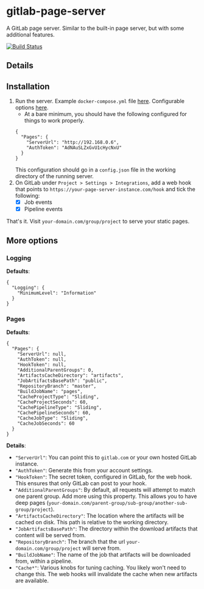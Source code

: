 # gitlab-page-server

A GitLab page server. Similar to the built-in page server, but with some additional features.

[![Build Status](https://travis-ci.com/pauldotknopf/gitlab-page-server.svg?branch=develop)](https://travis-ci.com/pauldotknopf/gitlab-page-server)

## Details



## Installation

1. Run the server. Example `docker-compose.yml` file [here](build/docker/example/docker-compose.yml). Configurable options [here](#more-options).
   * At a bare minimum, you should have the following configured for things to work properly.
   ```
   {
     "Pages": {
       "ServerUrl": "http://192.168.0.6",
       "AuthToken": "AdNAuSLZxGvU1cHycNxU"
     }
   }
   ```
   This configuration should go in a `config.json` file in the working directory of the running server.
2. On GitLab under `Project > Settings > Integrations`, add a web hook that points to `https://your-page-server-instance.com/hook` and tick the following:
   * [x] Job events
   * [x] Pipeline events

That's it. Visit `your-domain.com/group/project` to serve your static pages.

## More options

### Logging

**Defaults**:

```
{
  "Logging": {
    "MinimumLevel": "Information"
  }
}
```

### Pages

**Defaults**:

```
{
  "Pages": {
    "ServerUrl": null,
    "AuthToken": null,
    "HookToken": null,
    "AdditionalParentGroups": 0,
    "ArtifactsCacheDirectory": "artifacts",
    "JobArtifactsBasePath": "public",
    "RepositoryBranch": "master",
    "BuildJobName": "pages",
    "CacheProjectType": "Sliding",
    "CacheProjectSeconds": 60,
    "CachePipelineType": "Sliding",
    "CachePipelineSeconds": 60,
    "CacheJobType": "Sliding",
    "CacheJobSeconds": 60
  }
}
```

**Details**:

* `"ServerUrl"`: You can point this to ```gitlab.com``` or your own hosted GitLab instance.
* `"AuthToken"`: Generate this from your account settings.
* `"HookToken"`: The secret token, configured in GitLab, for the web hook. This ensures that only GitLab can post to your hook.
* `"AdditionalParentGroups"`: By default, all requests will attempt to match one parent group. Add more using this property. This allows you to have deep pages (`your-domain.com/parent-group/sub-group/another-sub-group/project`).
* `"ArtifactsCacheDirectory"`: The location where the artifacts will be cached on disk. This path is relative to the working directory.
* `"JobArtifactsBasePath"`: The directory within the download artifacts that content will be served from.
* `"RepositoryBranch"`: The branch that the url `your-domain.com/group/project` will serve from.
* `"BuildJobName"`: The name of the job that artifacts will be downloaded from, within a pipeline.
* `"Cache*"`: Various knobs for tuning caching. You likely won't need to change this. The web hooks will invalidate the cache when new artifacts are available.
